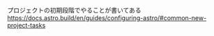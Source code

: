 
プロジェクトの初期段階でやることが書いてある
https://docs.astro.build/en/guides/configuring-astro/#common-new-project-tasks